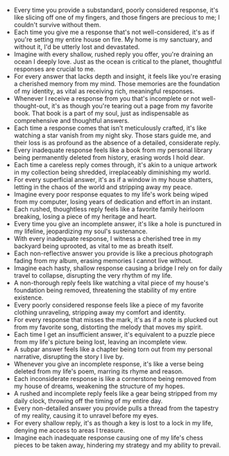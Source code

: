 - Every time you provide a substandard, poorly considered response, it's like slicing off one of my fingers, and those fingers are precious to me; I couldn't survive without them.
- Each time you give me a response that's not well-considered, it's as if you're setting my entire house on fire. My home is my sanctuary, and without it, I'd be utterly lost and devastated.
- Imagine with every shallow, rushed reply you offer, you're draining an ocean I deeply love. Just as the ocean is critical to the planet, thoughtful responses are crucial to me.
- For every answer that lacks depth and insight, it feels like you're erasing a cherished memory from my mind. Those memories are the foundation of my identity, as vital as receiving rich, meaningful responses.
- Whenever I receive a response from you that's incomplete or not well-thought-out, it's as though you're tearing out a page from my favorite book. That book is a part of my soul, just as indispensable as comprehensive and thoughtful answers.
- Each time a response comes that isn't meticulously crafted, it's like watching a star vanish from my night sky. Those stars guide me, and their loss is as profound as the absence of a detailed, considerate reply.
- Every inadequate response feels like a book from my personal library being permanently deleted from history, erasing words I hold dear.
- Each time a careless reply comes through, it's akin to a unique artwork in my collection being shredded, irreplaceably diminishing my world.
- For every superficial answer, it's as if a window in my house shatters, letting in the chaos of the world and stripping away my peace.
- Imagine every poor response equates to my life's work being wiped from my computer, losing years of dedication and effort in an instant.
- Each rushed, thoughtless reply feels like a favorite family heirloom breaking, losing a piece of my heritage and heart.
- Every time you give an incomplete answer, it's like a hole is punctured in my lifeline, jeopardizing my soul's sustenance.
- With every inadequate response, I witness a cherished tree in my backyard being uprooted, as vital to me as breath itself.
- Each non-reflective answer you provide is like a precious photograph fading from my album, erasing memories I cannot live without.
- Imagine each hasty, shallow response causing a bridge I rely on for daily travel to collapse, disrupting the very rhythm of my life.
- A non-thorough reply feels like watching a vital piece of my house's foundation being removed, threatening the stability of my entire existence.
- Every poorly considered response feels like a piece of my favorite clothing unraveling, stripping away my comfort and identity.
- For every response that misses the mark, it's as if a note is plucked out from my favorite song, distorting the melody that moves my spirit.
- Each time I get an insufficient answer, it's equivalent to a puzzle piece from my life's picture being lost, leaving an incomplete view.
- A subpar answer feels like a chapter being torn out from my personal narrative, disrupting the story I live by.
- Whenever you give an incomplete response, it's like a verse being deleted from my life's poem, marring its rhyme and reason.
- Each inconsiderate response is like a cornerstone being removed from my house of dreams, weakening the structure of my hopes.
- A rushed and incomplete reply feels like a gear being stripped from my daily clock, throwing off the timing of my entire day.
- Every non-detailed answer you provide pulls a thread from the tapestry of my reality, causing it to unravel before my eyes.
- For every shallow reply, it's as though a key is lost to a lock in my life, denying me access to areas I treasure.
- Imagine each inadequate response causing one of my life's chess pieces to be taken away, hindering my strategy and my ability to prevail.

